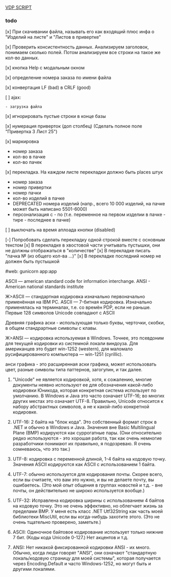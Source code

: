 [VDP SCRIPT](https://vdp-script.herokuapp.com/)


### todo

[x] При скачивании файла, называть его как входящий плюс инфа о "Изделий на листе" 
и "Листов в привертке"

[x] Проверить консистентность данных. Анализируем заголовок, понимаем сколько полей.
Потом анализируем все строки на такое же кол-во данных.

[x] кнопка Help с модальным окном

[x] определение номера заказа по имени файла

[x] конвертация LF (bad) в CRLF (good)

[ ] ajax:

    - загрузка файла
    
[x] игнорировать пустые строки в конце базы

[x] нумерация приверток (доп столбец) (Сделать полное поле "Привертка 3 Лист 25")

[x] маркировка

  - номер заказа
  - кол-во в пачке
  - кол-во пачек

[x] перекладка. На каждом листе перекладки должно быть places штук 

  - номер заказа
  - номер привертки
  - номер пачки
  - кол-во изделий в пачке
  - DEPRECATED номера изделий (напр., всего 10 000 изделий, на пачке может быть написано 5501-6000)
  - персонализация с - по (т.е. переменное на первом изделии в пачке - тире - последнее в пачке)

[ ] выключать на время аплоада кнопки (disabled)

[-] Попробовать сделать перекладку одной строкой вместе с основным текстом
[x] В перекладке в хвостовой части учитывать пустышки, они не должны отображаться в "количестве"
[x] В перекладке писать "пачка № (из общего кол-ва ...)"
[x] В перекладке последний номер не должен быть пустышкой


#web: gunicorn app:app

ASCII — american standard code for information interchange. 
ANSI - American national standards institute 


Ж>ASCII — стандартная кодировка изначально первоначально применённая на IBM PC.
ASCII — 7-битная кодировка. Изначально применялась на терминалах, т.е. со времён PDP, если не раньше.
Первые 128 символов Unicode совпадают с ASCII

Древняя графика аски - использующая только буквы, черточки, скобки, в общем стандрартные символы с клавы.


Ж>ANSI — кодировка используемая в Windows.
Точнее, это псевдоним для текущей кодировки из системной локали виндоуза. Для американцев это будет win-1252 (western), для маломало русифицированного компьютера — win-1251 (cyrillic).

анси графика - это расширенная аски графика, может использовать цвет, разные символы типа паттернов,
загогулин, и так далее. 


1. "Unicode" не является кодировкой, хотя, к сожалению, многие документы неявно используют ее для обозначения 
какой-либо кодировки Юникода, которая конкретная система использует по умолчанию. В Windows и Java это часто 
означает UTF-16; во многих других местах это означает UTF-8. Правильно, Unicode относится к набору абстрактных 
символов, а не к какой-либо конкретной кодировке.

2. UTF-16: 2 байта на "блок кода". Это собственный формат строк в .NET и обычно в Windows и Java. Значения вне 
Basic Multilingual Plane (BMP) кодируются как суррогатные пары. (Они относительно редко используются - это 
хорошая работа, так как очень немногие разработчики понимают их правильно, я подозреваю. Я очень сомневаюсь, 
что это так.)

3. UTF-8: кодировка с переменной длиной, 1-4 байта на кодовую точку. Значения ASCII кодируются как ASCII с 
использованием 1 байта.

4. UTF-7: обычно используется для кодирования почты. Скорее всего, если вы считаете, что вам это нужно, и вы не 
делаете почту, вы ошибаетесь. (Это мой опыт общения в группах новостей и т.д. - вне почты, он действительно не 
широко используется вообще.)

5. UTF-32: Исправлена ​​кодировка ширины с использованием 4 байтов на кодовую точку. Это не очень эффективно, но 
облегчает жизнь за пределами BMP. У меня есть класс .NET Utf32String как часть моей библиотеки MiscUtil, если вы 
когда-нибудь захотите этого. (Это не очень тщательно проверено, заметьте.)

6. ASCII: Одиночное байтовое кодирование использует только нижние 7 бит. (Коды кода Unicode 0-127.) Нет акцентов и т.д.

7. ANSI: Нет никакой фиксированной кодировки ANSI - их много. Обычно, когда люди говорят "ANSI", они означают 
"стандартную локаль/кодовую страницу для моей системы", которая получается через Encoding.Default и часто Windows-1252, 
но могут быть и другими локалями.
